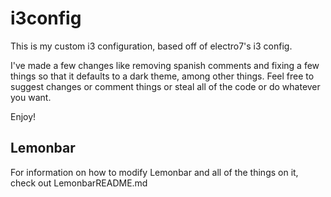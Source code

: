 #	i3config

This is my custom i3 configuration, based off of electro7's i3 config.

I've made a few changes like removing spanish comments and fixing a few things
so that it defaults to a dark theme, among other things. Feel free to suggest
changes or comment things or steal all of the code or do whatever you want.

Enjoy!

## Lemonbar

For information on how to modify Lemonbar and all of the things on it, check out
LemonbarREADME.md
